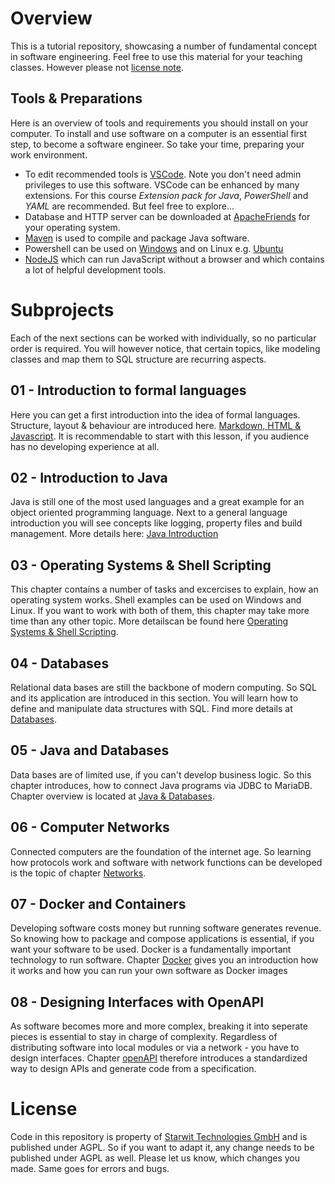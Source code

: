 # Overview
This is a tutorial repository, showcasing a number of fundamental concept in software engineering. Feel free to use this material for your teaching classes. However please not [license note](#license).

## Tools & Preparations
Here is an overview of tools and requirements you should install on your computer. To install and use software on a computer is an essential first step, to become a software engineer. So take your time, preparing your work environment.

* To edit recommended tools is [VSCode](https://code.visualstudio.com/). Note you don't need admin privileges to use this software. VSCode can be enhanced by many extensions. For this course _Extension pack for Java_, _PowerShell_ and _YAML_ are recommended. But feel free to explore...
* Database and HTTP server can be downloaded at [ApacheFriends](https://www.apachefriends.org/) for your operating system. 
* [Maven](https://maven.apache.org/) is used to compile and package Java software.
* Powershell can be used on [Windows](https://learn.microsoft.com/en-us/powershell/scripting/install/installing-powershell-on-windows?view=powershell-7.4) and on Linux e.g. [Ubuntu](https://learn.microsoft.com/en-us/powershell/scripting/install/install-ubuntu?view=powershell-7.4)
* [NodeJS](https://nodejs.org/) which can run JavaScript without a browser and which contains a lot of helpful development tools.

# Subprojects

Each of the next sections can be worked with individually, so no particular order is required. You will however notice, that certain topics, like modeling classes and map them to SQL structure are recurring aspects. 

## 01 - Introduction to formal languages
Here you can get a first introduction into the idea of formal languages. Structure, layout & behaviour are introduced here. [Markdown, HTML & Javascript](/01-Introduction/Readme.md). It is recommendable to start with this lesson, if you audience has no developing experience at all.


## 02 - Introduction to Java
Java is still one of the most used languages and a great example for an object oriented programming language. Next to a general language introduction you will see concepts like logging, property files and build management. More details here: 
[Java Introduction](/02-Java-Introduction/Readme.md)

## 03 - Operating Systems & Shell Scripting
This chapter contains a number of tasks and excercises to explain, how an operating system works. Shell examples can be used on Windows and Linux. If you want to work with both of them, this chapter may take more time than any other topic. More detailscan be found here [Operating Systems & Shell Scripting](/03-Operating-Systems/Readme.md).

## 04 - Databases
Relational data bases are still the backbone of modern computing. So SQL and its application are introduced in this section. You will learn how to define and manipulate data structures with SQL. Find more details at [Databases](/04-Databases/Readme.md).

## 05 - Java and Databases
Data bases are of limited use, if you can't develop business logic. So this chapter introduces, how to connect Java programs via JDBC to MariaDB. Chapter overview is located at [Java & Databases](/05-Java-Databases/Readme.md).

## 06 - Computer Networks
Connected computers are the foundation of the internet age. So learning how protocols work and software with network functions can be developed is the topic of chapter [Networks](/06-Computer-Networks/Readme.md).

## 07 - Docker and Containers
Developing software costs money but running software generates revenue. So knowing how to package and compose applications is essential, if you want your software to be used. Docker is a fundamentally important technology to run software. Chapter [Docker](/07-Docker/Readme.md) gives you an introduction how it works and how you can run your own software as Docker images

## 08 - Designing Interfaces with OpenAPI
As software becomes more and more complex, breaking it into seperate pieces is essential to stay in charge of complexity. Regardless of distributing software into local modules or via a network - you have to design interfaces. Chapter [openAPI](/08-openapi/Readme.md) therefore introduces a standardized way to design APIs and generate code from a specification.

# License

Code in this repository is property of [Starwit Technologies GmbH](https://starwit-technologies.de/) and is published under AGPL. So if you want to adapt it, any change needs to be published under AGPL as well. Please let us know, which changes you made. Same goes for errors and bugs.

